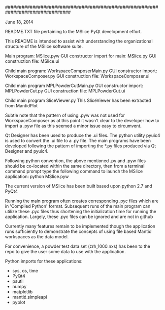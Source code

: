 ################################################################################

June 18, 2014

README.TXT file pertaining to the MSlice PyQt development effort.

This README is intended to assist with understanding the organizational
structure of the MSlice software suite.  

Main program: MSlice.pyw
GUI constructor import for main: MSlice.py
GUI construction file: MSlice.ui

Child main program: WorkspaceComposerMain.py
GUI constructor import: WorkspaceComposer.py
GUI construction file: WorkspaceComposer.ui

Child main program MPLPowderCutMain.py
GUI constructor import: MPLPowderCut.py
GUI construction file: MPLPowderCut.ui

Child main program SliceViewer.py
This SliceViewer has been extracted from MantidPlot

Subtle note that the pattern of using .pyw was not used for WorkspaceComposer 
as at this point it wasn't clear to the developer how to import a .pyw file as
this seemed a minor issue easy to circumvent.

Qt Designer has been used to produce the .ui files.  The python utility 
pyuic4 is used to convert the .ui file to a .py file.  The main programs 
have been developed following the pattern of importing the *.py files 
produced via Qt Designer and pyuic4.

Following python convention, the above mentioned .py and .pyw files 
should be co-located within the same directory, then from a terminal
command prompt type the following command to launch the MSlice application:
python MSlice.pyw 

The current version of MSlice has been built based upon python 2.7 and PyQt4

Running the main program often creates corresponding .pyc files which are
in 'Compiled Python' format.  Subsequent runs of the main program can utilize
these .pyc files thus shortening the initialization time for running the
application.  Largely, these .pyc files can be ignored and are not in github

Currently many features remain to be implemented though the application 
runs sufficiently to demonstrate the concepts of using file based Mantid
workspaces as the data model.

For convenience, a powder test data set (zrh_1000.nxs) has been to the repo
to give the user some data to use with the application.

Python imports for these applications:
* sys, os, time
* PyQt4
* psutil
* numpy
* matplotlib
* mantid.simpleapi
* pyplot
